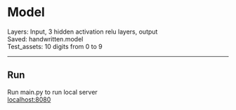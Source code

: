 # Model
Layers: Input, 3 hidden activation relu layers, output<br>
Saved: handwritten.model<br>
Test_assets: 10 digits from 0 to 9<br>

***

## Run

Run main.py to run local server<br>
[localhost:8080](http://127.0.0.1:8080)